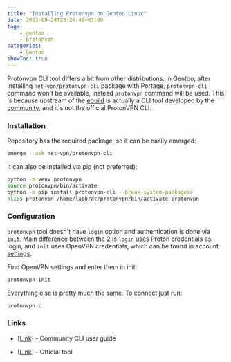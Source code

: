 ```yaml
---
title: "Installing Protonvpn on Gentoo Linux"
date: 2023-09-24T23:26:48+03:00
tags:
    - gentoo
    - protonvpn
categories:
    - Gentoo
showToc: true
---
```


Protonvpn CLI tool differs a bit from other distributions. 
In Gentoo, after installing `net-vpn/protonvpn-cli` package 
with Portage, `protonvpn-cli` command won't be available, 
instead `protonvpn` command will be used. This is because 
upstream of the 
[ebuild](https://packages.gentoo.org/packages/net-vpn/protonvpn-cli) 
is actually a CLI tool developed by the 
[community](https://github.com/Rafficer/linux-cli-community), 
and it's not the official ProtonVPN CLI.  

### Installation
Repository has the required package, so it can be easily emerged:
```bash
emerge --ask net-vpn/protonvpn-cli
```

It can also be installed via pip (not preferred):
```bash
python -m venv protonvpn
source protonvpn/bin/activate
python -m pip install protonvpn-cli --break-system-packages>
alias protonvpn /home/labbrat/protonvpn/bin/activate protonvpn
```

### Configuration
`protonvpn` tool doesn't have `login` option and authentication 
is done via `init`. Main difference between the 2 is `login` uses 
Proton credentials as login, and `init` uses OpenVPN credentials, 
which can be found in account [settings](https://account.protonvpn.com/account).  

Find OpenVPN settings and enter them in init:
```bash
protonvpn init
```

Everything else is pretty much the same. To connect just run:
```bash
protonvpn c
```

### Links
* [[Link](https://github.com/Rafficer/linux-cli-community/blob/master/USAGE.md)] - Community CLI user guide
- [[Link](https://protonvpn.com/support/official-linux-client)] - Official tool
